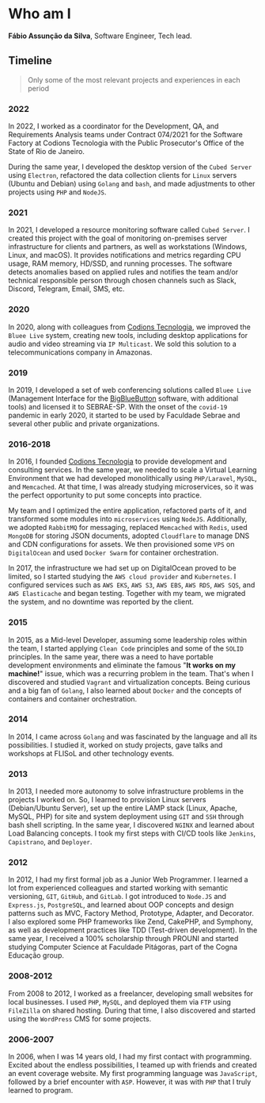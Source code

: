 # Who am I
**Fábio Assunção da Silva**, Software Engineer, Tech lead.

## Timeline
> Only some of the most relevant projects and experiences in each period

### 2022
In 2022, I worked as a coordinator for the Development, QA, and Requirements Analysis teams under Contract 074/2021 for the Software Factory at Codions Tecnologia with the Public Prosecutor's Office of the State of Rio de Janeiro.

During the same year, I developed the desktop version of the `Cubed Server` using `Electron`, refactored the data collection clients for `Linux` servers (Ubuntu and Debian) using `Golang` and `bash`, and made adjustments to other projects using `PHP` and `NodeJS`.

### 2021
In 2021, I developed a resource monitoring software called `Cubed Server`. I created this project with the goal of monitoring on-premises server infrastructure for clients and partners, as well as workstations (Windows, Linux, and macOS). It provides notifications and metrics regarding CPU usage, RAM memory, HD/SSD, and running processes. The software detects anomalies based on applied rules and notifies the team and/or technical responsible person through chosen channels such as Slack, Discord, Telegram, Email, SMS, etc.

### 2020
In 2020, along with colleagues from [Codions Tecnologia](https://codions.com), we improved the `Bluee Live` system, creating new tools, including desktop applications for audio and video streaming via `IP Multicast`. We sold this solution to a telecommunications company in Amazonas.

### 2019
In 2019, I developed a set of web conferencing solutions called `Bluee Live` (Management Interface for the [BigBlueButton](https://github.com/bigbluebutton/bigbluebutton) software, with additional tools) and licensed it to SEBRAE-SP. With the onset of the `covid-19` pandemic in early 2020, it started to be used by Faculdade Sebrae and several other public and private organizations.

### 2016-2018
In 2016, I founded [Codions Tecnologia](https://codions.com) to provide development and consulting services. In the same year, we needed to scale a Virtual Learning Environment that we had developed monolithically using `PHP/Laravel`, `MySQL`, and `Memcached`. At that time, I was already studying microservices, so it was the perfect opportunity to put some concepts into practice.

My team and I optimized the entire application, refactored parts of it, and transformed some modules into `microservices` using `NodeJS`. Additionally, we adopted `RabbitMQ` for messaging, replaced `Memcached` with `Redis`, used `MongoDB` for storing JSON documents, adopted `Cloudflare` to manage DNS and CDN configurations for assets. We then provisioned some `VPS` on `DigitalOcean` and used `Docker Swarm` for container orchestration.

In 2017, the infrastructure we had set up on DigitalOcean proved to be limited, so I started studying the `AWS cloud provider` and `Kubernetes`. I configured services such as `AWS EKS`, `AWS S3`, `AWS EBS`, `AWS RDS`, `AWS SQS`, and `AWS Elasticache` and began testing. Together with my team, we migrated the system, and no downtime was reported by the client.

### 2015
In 2015, as a Mid-level Developer, assuming some leadership roles within the team, I started applying `Clean Code` principles and some of the `SOLID` principles. In the same year, there was a need to have portable development environments and eliminate the famous "**It works on my machine!**" issue, which was a recurring problem in the team. That's when I discovered and studied `Vagrant` and virtualization concepts. Being curious and a big fan of `Golang`, I also learned about `Docker` and the concepts of containers and container orchestration.

### 2014
In 2014, I came across `Golang` and was fascinated by the language and all its possibilities. I studied it, worked on study projects, gave talks and workshops at FLISoL and other technology events.

### 2013
In 2013, I needed more autonomy to solve infrastructure problems in the projects I worked on. So, I learned to provision Linux servers (Debian/Ubuntu Server), set up the entire LAMP stack (Linux, Apache, MySQL, PHP) for site and system deployment using `GIT` and `SSH` through bash shell scripting. In the same year, I discovered `NGINX` and learned about Load Balancing concepts. I took my first steps with CI/CD tools like `Jenkins`, `Capistrano`, and `Deployer`.

### 2012
In 2012, I had my first formal job as a Junior Web Programmer. I learned a lot from experienced colleagues and started working with semantic versioning, `GIT`, `GitHub`, and `GitLab`. I got introduced to `Node.JS` and `Express.js`, `PostgreSQL`, and learned about OOP concepts and design patterns such as MVC, Factory Method, Prototype, Adapter, and Decorator. I also explored some PHP frameworks like Zend, CakePHP, and Symphony, as well as development practices like TDD (Test-driven development). In the same year, I received a 100% scholarship through PROUNI and started studying Computer Science at Faculdade Pitágoras, part of the Cogna Educação group.

### 2008-2012
From 2008 to 2012, I worked as a freelancer, developing small websites for local businesses. I used `PHP`, `MySQL`, and deployed them via `FTP` using `FileZilla` on shared hosting. During that time, I also discovered and started using the `WordPress` CMS for some projects.

### 2006-2007
In 2006, when I was 14 years old, I had my first contact with programming. Excited about the endless possibilities, I teamed up with friends and created an event coverage website. My first programming language was `JavaScript`, followed by a brief encounter with `ASP`. However, it was with `PHP` that I truly learned to program.
